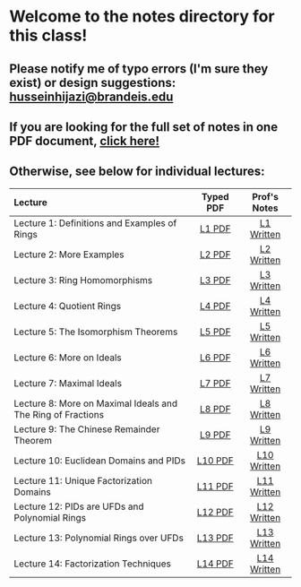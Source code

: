 # Welcome to the notes directory for this class! 
## Please notify me of typo errors (I'm sure they exist) or design suggestions: <husseinhijazi@brandeis.edu>

## If you are looking for the full set of notes in one PDF document, [click here!](https://hushus46.github.io/28B-Notes/Main.pdf)

## Otherwise, see below for individual lectures:

| Lecture      | Typed PDF | Prof's Notes     |
| :---        |    :----:   |          :----: |
| Lecture 1: Definitions and Examples of Rings    | [L1 PDF](https://hushus46.github.io/28B-Notes/L1/L1.pdf)       | [L1 Written](https://hushus46.github.io/28B-Notes/L1/Lecture%201%20Written.pdf)   |
| Lecture 2: More Examples   | [L2 PDF](https://hushus46.github.io/28B-Notes/L2/L2.pdf)        | [L2 Written](https://hushus46.github.io/28B-Notes/L2/Lecture%202%20Written.pdf)      |
| Lecture 3: Ring Homomorphisms   | [L3 PDF](https://hushus46.github.io/28B-Notes/L3/L3.pdf)        | [L3 Written](https://hushus46.github.io/28B-Notes/L3/Lecture%203%20Written.pdf)      |
| Lecture 4: Quotient Rings  | [L4 PDF](https://hushus46.github.io/28B-Notes/L4/L4.pdf)         | [L4 Written](https://hushus46.github.io/28B-Notes/L4/Lecture%204%20Written.pdf)     |
| Lecture 5: The Isomorphism Theorems   | [L5 PDF](https://hushus46.github.io/28B-Notes/L5/L5.pdf)         | [L5 Written](https://hushus46.github.io/28B-Notes/L5/Lecture%205%20Written.pdf)      |
| Lecture 6: More on Ideals  | [L6 PDF](https://hushus46.github.io/28B-Notes/L6/L6.pdf)        |    [L6 Written](https://hushus46.github.io/28B-Notes/L6/Lecture%206%20Written.pdf)    |
| Lecture 7: Maximal Ideals  | [L7 PDF](https://hushus46.github.io/28B-Notes/L7/L7.pdf)         |    [L7 Written](https://hushus46.github.io/28B-Notes/L7/Lecture%207%20Written.pdf)    |
| Lecture 8: More on Maximal Ideals and The Ring of Fractions  | [L8 PDF](https://hushus46.github.io/28B-Notes/L8/L8.pdf)        | [L8 Written](https://hushus46.github.io/28B-Notes/L8/Lecture%208%20Written.pdf)        |
| Lecture 9: The Chinese Remainder Theorem   | [L9 PDF](https://hushus46.github.io/28B-Notes/L9/L9.pdf)         | [L9 Written](https://hushus46.github.io/28B-Notes/L9/Lecture%209%20Written.pdf)        |
| Lecture 10: Euclidean Domains and PIDs   | [L10 PDF](https://hushus46.github.io/28B-Notes/L10/L10.pdf)         | [L10 Written](https://hushus46.github.io/28B-Notes/L10/Lecture%2010%20Written.pdf)         |
| Lecture 11: Unique Factorization Domains  | [L11 PDF](https://hushus46.github.io/28B-Notes/L11/L11.pdf)        | [L11 Written](https://hushus46.github.io/28B-Notes/L11/Lecture%2011%20Written.pdf)        |
| Lecture 12: PIDs are UFDs and Polynomial Rings   | [L12 PDF](https://hushus46.github.io/28B-Notes/L12/L12.pdf)         | [L12 Written](https://hushus46.github.io/28B-Notes/L12/Lecture%2012%20Written.pdf)     |
| Lecture 13: Polynomial Rings over UFDs   | [L13 PDF](https://hushus46.github.io/28B-Notes/L13/L13.pdf)        | [L13 Written](https://hushus46.github.io/28B-Notes/L13/Lecture%2013%20Written.pdf)     |
| Lecture 14: Factorization Techniques   | [L14 PDF](https://hushus46.github.io/28B-Notes/L14/L14.pdf)        | [L14 Written](https://hushus46.github.io/28B-Notes/L14/Lecture%2014%20Written.pdf)     |

